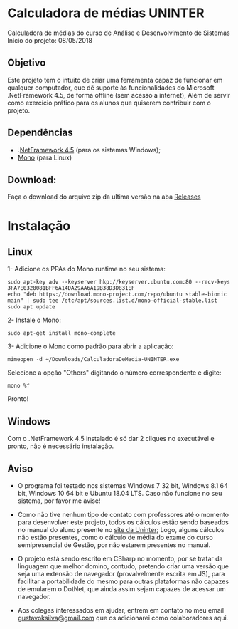 # Calculadora de médias UNINTER

Calculadora de médias do curso de Análise e Desenvolvimento de Sistemas
Início do projeto: 08/05/2018

## Objetivo
 Este projeto tem o intuito de criar uma ferramenta capaz de funcionar 
em qualquer computador, que dê suporte às funcionalidades 
do Microsoft .NetFramework 4.5, de forma offline (sem acesso a internet), Além de servir como exercício prático para os alunos que quiserem contribuir com o projeto.

## Dependências
 - .[NetFramework 4.5](https://www.microsoft.com/pt-br/download/details.aspx?id=42642) (para os sistemas Windows);
 - [Mono](https://www.mono-project.com/download/stable/) (para Linux)
 
 ## Download:
 Faça o download do arquivo zip da ultima versão na aba [Releases](https://github.com/Gustavo-Kuze/Calculadora-de-medias-UNINTER/releases)
 
 # Instalação
 ## Linux
 1- Adicione os PPAs do Mono runtime no seu sistema:
 ```
 sudo apt-key adv --keyserver hkp://keyserver.ubuntu.com:80 --recv-keys 3FA7E0328081BFF6A14DA29AA6A19B38D3D831EF
echo "deb https://download.mono-project.com/repo/ubuntu stable-bionic main" | sudo tee /etc/apt/sources.list.d/mono-official-stable.list
sudo apt update
```

2- Instale o Mono:
```
sudo apt-get install mono-complete
```
3- Adicione o Mono como padrão para abrir a aplicação:
```
mimeopen -d ~/Downloads/CalculadoraDeMedia-UNINTER.exe
```
Selecione a opção "Others" digitando o número correspondente e digite:
```
mono %f
```
Pronto!
 
 ## Windows
 Com o .NetFramework 4.5 instalado é só dar 2 cliques no executável e pronto, não é necessário instalação.
 
 ## Aviso
- O programa foi testado nos sistemas Windows 7 32 bit, Windows 8.1 64 bit, Windows 10 64 bit e Ubuntu 18.04 LTS. Caso não funcione no seu sistema, por favor me avise!

- Como não tive nenhum tipo de contato com professores até o momento para desenvolver este projeto, todos os cálculos estão sendo baseados no manual do aluno presente no [site da Uninter](https://www.uninter.com/manual-do-aluno/); Logo, alguns cálculos não estão presentes, como o cálculo de média do exame do curso semipresencial de Gestão, por não estarem presentes no manual.

- O projeto está sendo escrito em CSharp no momento, por se tratar da linguagem que melhor domino, contudo, pretendo criar uma versão que seja uma extensão de navegador (provalvelmente escrita em JS), para facilitar a portabilidade do mesmo para outras plataformas não capazes de emularem o DotNet, que ainda assim sejam capazes de acessar um navegador.

- Aos colegas interessados em ajudar, entrem em contato no meu email gustavoksilva@gmail.com que os adicionarei como colaboradores aqui.

